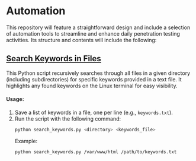 # Automation
This repository will feature a straightforward design and include a selection of automation tools to streamline and enhance daily penetration testing activities. Its structure and contents will include the following:
## [Search Keywords in Files](https://github.com/MGamalCYSEC/Automation/blob/main/search_keywords.py)
This Python script recursively searches through all files in a given directory (including subdirectories) for specific keywords provided in a text file. It highlights any found keywords on the Linux terminal for easy visibility.

#### **Usage:**
1. Save a list of keywords in a file, one per line (e.g., `keywords.txt`).
2. Run the script with the following command:
   ```bash
   python search_keywords.py <directory> <keywords_file>
   ```
   Example:
   ```bash
   python search_keywords.py /var/www/html /path/to/keywords.txt
   ```
   
